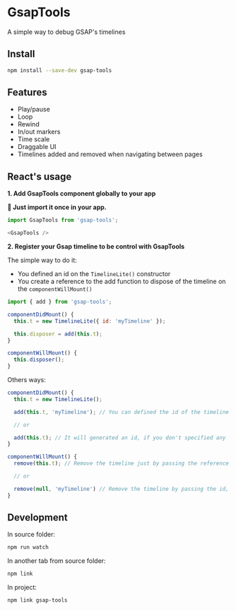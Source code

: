 # GsapTools

A simple way to debug GSAP's timelines

## Install
```bash
npm install --save-dev gsap-tools
```

## Features

- Play/pause
- Loop
- Rewind
- In/out markers
- Time scale
- Draggable UI
- Timelines added and removed when navigating between pages

## React's usage

**1. Add GsapTools component globally to your app**

**:rotating_light: Just import it once in your app.**

```js
import GsapTools from 'gsap-tools';

<GsapTools />
```

**2. Register your Gsap timeline to be control with GsapTools**

The simple way to do it:

- You defined an id on the `TimelineLite()` constructor
- You create a reference to the add function to dispose of the timeline on the `componentWillMount()`

```js
import { add } from 'gsap-tools';

componentDidMount() {
  this.t = new TimelineLite({ id: 'myTimeline' });

  this.disposer = add(this.t);
}

componentWillMount() {
  this.disposer();
}
```

Others ways:

```js
componentDidMount() {
  this.t = new TimelineLite();

  add(this.t, 'myTimeline'); // You can defined the id of the timeline on the `add()` function itself

  // or

  add(this.t); // It will generated an id, if you don't specified any
}

componentWillMount() {
  remove(this.t); // Remove the timeline just by passing the reference to the timeline

  // or

  remove(null, 'myTimeline') // Remove the timeline by passing the id, without the timeline reference
}
```

## Development

In source folder:

```bash
npm run watch
```

In another tab from source folder:

```bash
npm link
```

In project:
```bash
npm link gsap-tools
```
